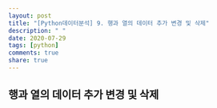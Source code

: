 ```yaml
---
layout: post
title: "[Python데이터분석] 9. 행과 열의 데이터 추가 변경 및 삭제"
description: " "
date: 2020-07-29
tags: [python]
comments: true
share: true
---
```


## 행과 열의 데이터 추가 변경 및 삭제
